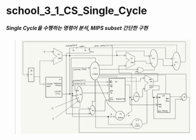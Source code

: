 # school_3_1_CS_Single_Cycle
##### Single Cycle을 수행하는 명령어 분석, MIPS subset 간단한 구현

>![structure](./image/structure.png)

